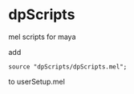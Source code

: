 dpScripts
=========

mel scripts for maya


add 

    source "dpScripts/dpScripts.mel";
    
to userSetup.mel
